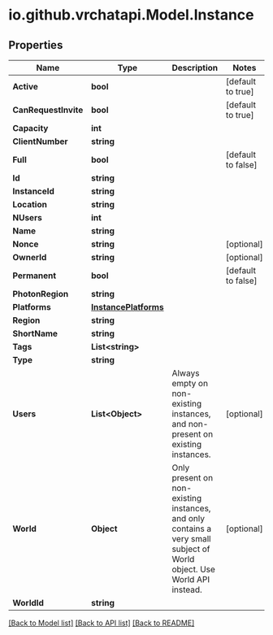 
# io.github.vrchatapi.Model.Instance

## Properties

Name | Type | Description | Notes
------------ | ------------- | ------------- | -------------
**Active** | **bool** |  | [default to true]
**CanRequestInvite** | **bool** |  | [default to true]
**Capacity** | **int** |  | 
**ClientNumber** | **string** |  | 
**Full** | **bool** |  | [default to false]
**Id** | **string** |  | 
**InstanceId** | **string** |  | 
**Location** | **string** |  | 
**NUsers** | **int** |  | 
**Name** | **string** |  | 
**Nonce** | **string** |  | [optional] 
**OwnerId** | **string** |  | [optional] 
**Permanent** | **bool** |  | [default to false]
**PhotonRegion** | **string** |  | 
**Platforms** | [**InstancePlatforms**](InstancePlatforms.md) |  | 
**Region** | **string** |  | 
**ShortName** | **string** |  | 
**Tags** | **List&lt;string&gt;** |  | 
**Type** | **string** |  | 
**Users** | **List&lt;Object&gt;** | Always empty on non-existing instances, and non-present on existing instances. | [optional] 
**World** | **Object** | Only present on non-existing instances, and only contains a very small subject of World object. Use World API instead. | [optional] 
**WorldId** | **string** |  | 

[[Back to Model list]](../README.md#documentation-for-models)
[[Back to API list]](../README.md#documentation-for-api-endpoints)
[[Back to README]](../README.md)

